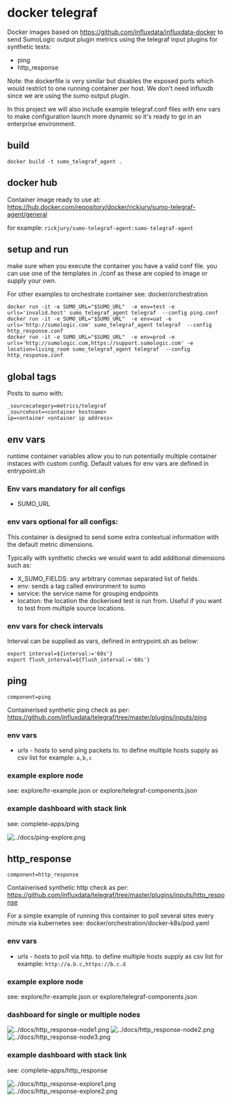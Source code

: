 # docker telegraf
Docker images based on https://github.com/influxdata/influxdata-docker to send SumoLogic output plugin metrics using the telegraf input plugins for synthetic tests:
- ping
- http_response

Note: the dockerfile is very similar but disables the exposed ports which would restrict to one running container per host. We don't need influxdb since we are using the sumo output plugin.

In this project we will also include example telegraf.conf files with env vars to make configuration launch more dynamic so it's ready to go in an enterprise environment.

## build
```
docker build -t sumo_telegraf_agent .
```

## docker hub
Container image ready to use at:
https://hub.docker.com/repository/docker/rickjury/sumo-telegraf-agent/general

for example:
```rickjury/sumo-telegraf-agent:sumo-telegraf-agent```

## setup and run
make sure when you execute the container you have a valid conf file.
you can use one of the templates in ./conf as these are copied to image or supply your own.

For other examples to orchestrate container see: docker/orchestration

```
docker run -it -e SUMO_URL="$SUMO_URL"  -e env=test -e urls='invalid.host' sumo_telegraf_agent telegraf  --config ping.conf
docker run -it -e SUMO_URL="$SUMO_URL"  -e env=uat -e urls='http://sumologic.com' sumo_telegraf_agent telegraf  --config http_response.conf
docker run -it -e SUMO_URL="$SUMO_URL"  -e env=prod -e urls='http://sumologic.com,https://support.sumologic.com' -e location=living_room sumo_telegraf_agent telegraf  --config http_response.conf
```

## global tags
Posts to sumo with:
```
_sourcecategory=metrics/telegraf
_sourcehost=<container hostname>
ip=<ontainer <ontainer ip address>
```

## env vars
runtime container variables allow you to run potentially multiple container instaces with custom config.
Default values for env vars are defined in entrypoint.sh

### Env vars mandatory for all configs
- SUMO_URL 

### env vars optional for all configs:
This container is designed to send some extra contextual information with the default metric dimensions.

Typically with synthetic checks we would want to add additional dimensions such as:
- X_SUMO_FIELDS: any arbitrary commas separated list of fields.
- env: sends a tag called environment to sumo
- service: the service name for grouping endpoints
- location: the location the dockerised test is run from. Useful if you want to test from multiple source locations.

### env vars for check intervals
Interval can be supplied as vars, defined in entrypoint.sh as below:
```
export interval=${interval:='60s'}
export flush_interval=${flush_interval:='60s'}
```

## ping
```
component=ping
```
Containerised synthetic ping check as per: https://github.com/influxdata/telegraf/tree/master/plugins/inputs/ping

### env vars
- urls - hosts to send ping packets to. to define multiple hosts supply as csv list for example: ```a,b,c```

### example explore node
see: explore/hr-example.json or explore/telegraf-components.json

### example dashboard with stack link 
see: complete-apps/ping

![../docs/ping-explore.png](../docs/ping-explore.png "component hierarchy")


## http_response 
```
component=http_response
```

Containerised synthetic http check as per: https://github.com/influxdata/telegraf/tree/master/plugins/inputs/http_response

For a simple example of running this container to poll several sites every minute via kubernetes see: docker/orchestration/docker-k8s/pod.yaml

### env vars
- urls - hosts to poll via http. to define multiple hosts supply as csv list for example: ```http://a.b.c,https://b.c.d```

### example explore node
see: explore/hr-example.json or explore/telegraf-components.json

### dashboard for single or multiple nodes
![../docs/http_response-node1.png](../docs/http_response-node1.png "node")
![../docs/http_response-node2.png](../docs/http_response-node2.png "node2")
![../docs/http_response-node3.png](../docs/http_response-node2.png "node3")

### example dashboard with stack link 
see: complete-apps/http_response

![../docs/http_response-explore1.png](../docs/http_response-explore1.png "component hierarchy")
![../docs/http_response-explore2.png](../docs/http_response-explore2.png "component hierarchy")






